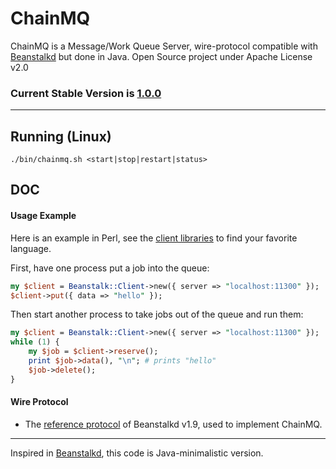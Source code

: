 # ChainMQ

ChainMQ is a Message/Work Queue Server, wire-protocol compatible with [Beanstalkd](http://kr.github.io/beanstalkd/) but done in Java. Open Source project under Apache License v2.0

### Current Stable Version is [1.0.0](https://maven-release.s3.amazonaws.com/release/org/javastack/chainmq/1.0.0/chainmq-1.0.0-bin.zip)

---

## Running (Linux)

    ./bin/chainmq.sh <start|stop|restart|status>

## DOC

#### Usage Example

Here is an example in Perl, see the [client libraries](https://github.com/kr/beanstalkd/wiki/client-libraries) to find your favorite language.

First, have one process put a job into the queue:

```perl
my $client = Beanstalk::Client->new({ server => "localhost:11300" });
$client->put({ data => "hello" });
```

Then start another process to take jobs out of the queue and run them:

```perl
my $client = Beanstalk::Client->new({ server => "localhost:11300" });
while (1) {
    my $job = $client->reserve();
    print $job->data(), "\n"; # prints "hello"
    $job->delete();
}
```


#### Wire Protocol

* The [reference protocol](https://github.com/ggrandes/chainmq/blob/master/doc/protocol.md) of Beanstalkd v1.9, used to implement ChainMQ.


---
Inspired in [Beanstalkd](http://kr.github.io/beanstalkd/), this code is Java-minimalistic version.
